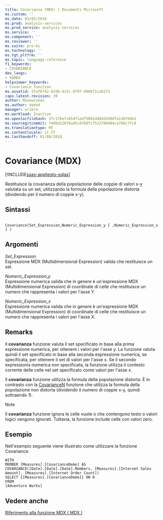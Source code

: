 ```yaml
---
title: Covarianza (MDX) | Documenti Microsoft
ms.custom: ''
ms.date: 03/02/2016
ms.prod: analysis-services
ms.prod_service: analysis-services
ms.service: ''
ms.component: ''
ms.reviewer: ''
ms.suite: pro-bi
ms.technology: ''
ms.tgt_pltfrm: ''
ms.topic: language-reference
f1_keywords:
- COVARIANCE
dev_langs:
- kbMDX
helpviewer_keywords:
- Covariance function
ms.assetid: 5faf6742-62db-4c5c-8797-096bf1cab273
caps.latest.revision: 39
author: Minewiskan
ms.author: owend
manager: erikre
ms.workload: Inactive
ms.openlocfilehash: 3fc176efc054f1adf5081dd84d349dfa136fd4b1
ms.sourcegitcommit: f486d12078a45c87b0fcf52270b904ca7b0c7fc8
ms.translationtype: MT
ms.contentlocale: it-IT
ms.lasthandoff: 01/08/2018
---
```

# <a name="covariance-mdx"></a>Covariance (MDX)
[!INCLUDE[ssas-appliesto-sqlas](../includes/ssas-appliesto-sqlas.md)]

  Restituisce la covarianza della popolazione delle coppie di valori x-y valutata su un set, utilizzando la formula della popolazione distorta (dividendo per il numero di coppie x-y).  
  
## <a name="syntax"></a>Sintassi  
  
```  
  
Covariance(Set_Expression,Numeric_Expression_y [ ,Numeric_Expression_x ] )  
```  
  
## <a name="arguments"></a>Argomenti  
 *Set_Expression*  
 Espressione MDX (Multidimensional Expression) valida che restituisce un set.  
  
 *Numeric_Expression_y*  
 Espressione numerica valida che in genere è un'espressione MDX (Multidimensional Expression) di coordinate di celle che restituisce un numero che rappresenta i valori per l'asse Y.  
  
 *Numeric_Expression_x*  
 Espressione numerica valida che in genere è un'espressione MDX (Multidimensional Expression) di coordinate di celle che restituisce un numero che rappresenta i valori per l'asse X.  
  
## <a name="remarks"></a>Remarks  
 Il **covarianza** funzione valuta il set specificato in base alla prima espressione numerica, per ottenere i valori per l'asse y. La funzione valuta quindi il set specificato in base alla seconda espressione numerica, se specificata, per ottenere il set di valori per l'asse x. Se il secondo expressionis numerica non specificata, la funzione utilizza il contesto corrente delle celle nel set specificato come valori per l'asse x.  
  
 Il **covarianza** funzione utilizza la formula della popolazione distorta. È in contrasto con la [CovarianceN](../mdx/covariancen-mdx.md) funzione che utilizza la formula della popolazione non distorta (dividendo il numero di coppie x-y, quindi sottraendo 1).  
  
> [!NOTE]  
>  Il **covarianza** funzione ignora le celle vuote o che contengono testo o valori logici vengono ignorati. Tuttavia, la funzione include celle con valori zero.  
  
## <a name="example"></a>Esempio  
 Nell'esempio seguente viene illustrato come utilizzare la funzione Covariance:  
  
```  
WITH   
MEMBER [Measures].[CovarianceDemo] AS  
COVARIANCE([Date].[Date].[Date].Members, [Measures].[Internet Sales Amount], [Measures].[Internet Order Count])   
SELECT {[Measures].[CovarianceDemo]} ON 0   
FROM  
[Adventure Works]  
```  
  
## <a name="see-also"></a>Vedere anche  
 [Riferimento alla funzione MDX &#40; MDX &#41;](../mdx/mdx-function-reference-mdx.md)  
  
  

